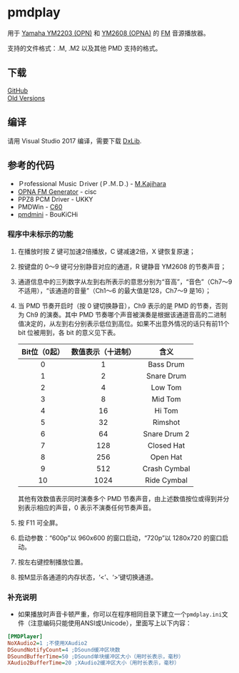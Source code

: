 # pmdplay
用于 [Yamaha YM2203 (OPN)](https://en.wikipedia.org/wiki/Yamaha_YM2203) 和 [YM2608 (OPNA)](https://en.wikipedia.org/wiki/Yamaha_YM2608) 的 [FM](https://en.wikipedia.org/wiki/Frequency_modulation_synthesis) 音源播放器。

支持的文件格式：.M, .M2 以及其他 PMD 支持的格式。

## 下载
[GitHub](https://github.com/lxfly2000/pmdplay/releases)  
[Old Versions](https://pan.baidu.com/s/1b0Tkce)
<!--
## 运行环境
经测试可以运行的系统：
* Windows 8.1
* Windows 10

以下系统理论上可以运行但未测试：
* Windows 7（[3.1.3](//github.com/lxfly2000/pmdplay/releases/tag/3.1.3)及以前的版本已测试可以运行）
* Windows Vista
* Windows 8
-->
## 编译
请用 Visual Studio 2017 编译，需要下载 [DxLib](http://dxlib.o.oo7.jp).

## 参考的代码
* Ｐrofessional Ｍusic Ｄriver (Ｐ.Ｍ.Ｄ.) - [M.Kajihara](http://www5.airnet.ne.jp/kajapon/)
* [OPNA FM Generator](http://retropc.net/cisc/sound/) - cisc
* PPZ8 PCM Driver - UKKY
* PMDWin - [C60](http://c60.la.coocan.jp/)
* [pmdmini](https://github.com/mistydemeo/pmdmini) - BouKiCHi

### 程序中未标示的功能
1. 在播放时按 Z 键可加速2倍播放，C 键减速2倍，X 键恢复原速；
2. 按键盘的 0～9 键可分别静音对应的通道，R 键静音 YM2608 的节奏声音；
3. 通道信息中的三列数字从左到右所表示的意思分别为“音高”，“音色”（Ch7～9 不适用），“该通道的音量”（Ch1～6 的最大值是128，Ch7～9 是16）；
4. 当 PMD 节奏开启时（按 0 键切换静音），Ch9 表示的是 PMD 的节奏，否则为 Ch9 的演奏。其中 PMD 节奏哪个声音被演奏是根据该通道音高的二进制值决定的，从左到右分别表示低位到高位。如果不出意外情况的话只有前11个 bit 位被用到，各 bit 的意义见下表。

   |Bit位（0起）|数值表示（十进制）|含义|
   |:-:|:-:|:-:|
   |0|1|Bass Drum|
   |1|2|Snare Drum|
   |2|4|Low Tom|
   |3|8|Mid Tom|
   |4|16|Hi Tom|
   |5|32|Rimshot|
   |6|64|Snare Drum 2|
   |7|128|Closed Hat|
   |8|256|Open Hat|
   |9|512|Crash Cymbal|
   |10|1024|Ride Cymbal|

   其他有效数值表示同时演奏多个 PMD 节奏声音，由上述数值按位或得到并分别表示相应的声音，0 表示不演奏任何节奏声音。

5. 按 F11 可全屏。
6. 启动参数：“600p”以 960x600 的窗口启动，“720p”以 1280x720 的窗口启动。
7. 按左右键控制播放位置。
8. 按M显示各通道的内存状态，‘<’、‘>’键切换通道。

### 补充说明
* 如果播放时声音卡顿严重，你可以在程序相同目录下建立一个`pmdplay.ini`文件（注意编码只能使用ANSI或Unicode），里面写上以下内容：
```ini
[PMDPlayer]
NoXAudio2=1 ;不使用XAudio2
DSoundNotifyCount=4 ;DSound缓冲区块数
DSoundBufferTime=50 ;DSound单块缓冲区大小（用时长表示，毫秒）
XAudio2BufferTime=20 ;XAudio2缓冲区大小（用时长表示，毫秒）
```

